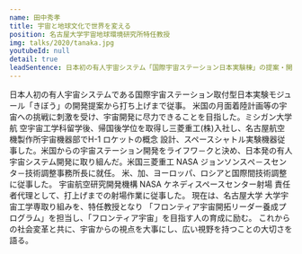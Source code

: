 ```yaml
---
name: 田中秀孝
title: 宇宙と地球文化で世界を変える
position: 名古屋大学宇宙地球環境研究所特任教授
img: talks/2020/tanaka.jpg
youtubeId: null
detail: true
leadSentence: 日本初の有人宇宙システム「国際宇宙ステーション日本実験棟」の提案・開発から打ち上げまで携わってきた。この経験から培った知識、考え方を以て「フロンティア宇宙」を目指す人の育成に励む。これからの社会変革と共に、私たちは宇宙開発・利用を身近に感じることになる。そんな新しい時代を生きていく地球人へのメッセージを語る。
---
```


日本人初の有人宇宙システムである国際宇宙ステーション取付型日本実験モジュール「きぼう」の開発提案から打ち上げまで従事。
米国の月面着陸計画等の宇宙への挑戦に刺激を受け、宇宙開発に尽力できることを目指した。ミシガン大学航 空宇宙工学科留学後、帰国後学位を取得し三菱重工(株)入社し、名古屋航空機製作所宇宙機器部でH-1 ロケットの概念 設計、スペースシャトル実験機器従事した。米国からの宇宙ステーション開発をライフワ－クと決め、日本発の有人宇宙システム開発に取り組んだ。米国三菱重工 NASA ジョンソンスぺ－スセンタ－技術調整事務所長に就任。 米、加、ヨーロッパ、ロシアと国際間技術調整に従事した。
宇宙航空研究開発機構 NASA ケネディスペースセンター射場 責任者代理として、打上げまでの射場作業に従事した。
現在は、名古屋大学 大学宇宙工学専取り組みを、特任教授となり 「フロンティア宇宙開拓リーダー養成プログラム」を担当し、「フロンティア宇宙」を目指す人の育成に励む。
これからの社会変革と共に、宇宙からの視点を大事にし、広い視野を持つことの大切さを語る。
